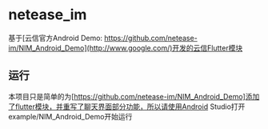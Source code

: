 # netease_im

基于[云信官方Android Demo: https://github.com/netease-im/NIM_Android_Demo](http://www.google.com/)开发的云信Flutter模块

## 运行

本项目只是简单的为[https://github.com/netease-im/NIM_Android_Demo]添加了flutter模块，并重写了聊天界面部分功能，所以请使用Android Studio打开example/NIM_Android_Demo开始运行


